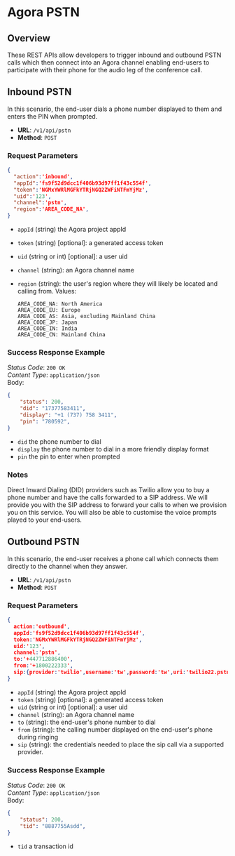 # Agora PSTN 


## Overview    
These REST APIs allow developers to trigger inbound and outbound PSTN calls which then connect into an Agora channel enabling end-users to participate with their phone for the audio leg of the conference call.

## Inbound PSTN
In this scenario, the end-user dials a phone number displayed to them and enters the PIN when prompted.

- **URL**: `/v1/api/pstn`
- **Method**: `POST`

### Request Parameters
```json
{
  "action":'inbound', 
  "appId":'fs9f52d9dcc1f406b93d97ff1f43c554f',
  "token":'NGMxYWRlMGFkYTRjNGQ2ZWFiNTFmYjMz',
  "uid":'123',
  "channel":'pstn',
  "region":'AREA_CODE_NA',
}
```
- `appId` (string) the Agora project appId
- `token` (string) [optional]: a generated access token
- `uid` (string or int) [optional]: a user uid
- `channel` (string): an Agora channel name
- `region` (string): the user's region where they will likely be located and calling from. Values:

      AREA_CODE_NA: North America    
      AREA_CODE_EU: Europe    
      AREA_CODE_AS: Asia, excluding Mainland China    
      AREA_CODE_JP: Japan   
      AREA_CODE_IN: India   
      AREA_CODE_CN: Mainland China    

### Success Response Example
*Status Code*: `200 OK`    
*Content Type*: `application/json`    
Body:
```json
{  
    "status": 200,
    "did": "17377583411",
    "display": "+1 (737) 758 3411",
    "pin": "780592",
}
```    

- `did` the phone number to dial
- `display` the phone number to dial in a more friendly display format
- `pin` the pin to enter when prompted

### Notes
Direct Inward Dialing (DID) providers such as Twilio allow you to buy a phone number and have the calls forwarded to a SIP address. We will provide you with the SIP address to forward your calls to when we provision you on this service. You will also be able to customise the voice prompts played to your end-users. 


## Outbound PSTN
In this scenario, the end-user receives a phone call which connects them directly to the channel when they answer. 

- **URL**: `/v1/api/pstn`
- **Method**: `POST`

### Request Parameters
```json
{
  action:'outbound', 
  appId:'fs9f52d9dcc1f406b93d97ff1f43c554f',
  token:'NGMxYWRlMGFkYTRjNGQ2ZWFiNTFmYjMz',
  uid:'123',
  channel:'pstn',
  to:'+447712886400',
  from:'+1800222333',
  sip:{provider:'twilio',username:'tw',password:'tw',uri:'twilio22.pstn.ashburn.twilio.com'}
}
```
- `appId` (string) the Agora project appId
- `token` (string) [optional]: a generated access token
- `uid` (string or int) [optional]: a user uid
- `channel` (string): an Agora channel name
- `to` (string): the end-user's phone number to dial
- `from` (string): the calling number displayed on the end-user's phone during ringing
- `sip` (string): the credentials needed to place the sip call via a supported provider.


### Success Response Example
*Status Code*: `200 OK`    
*Content Type*: `application/json`    
Body:
```json
{  
    "status": 200,
    "tid": "8887755Asdd",
}
```
- `tid` a transaction id 

